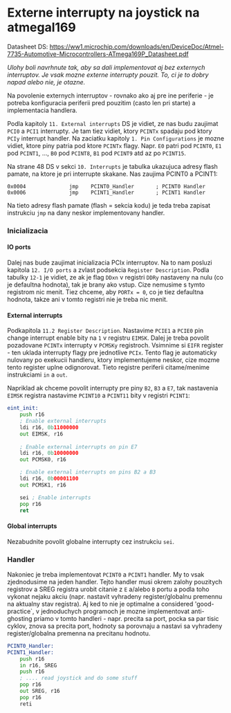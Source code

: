 # Externe interrupty na joystick na atmegal169

Datasheet DS: https://ww1.microchip.com/downloads/en/DeviceDoc/Atmel-7735-Automotive-Microcontrollers-ATmega169P_Datasheet.pdf

*Ulohy boli navrhnute tak, aby sa dali implementovat aj bez externych interruptov. Je vsak mozne externe interrupty pouzit. To, ci je to dobry napad alebo nie, je otazne.*

Na povolenie externych interruptov - rovnako ako aj pre ine periferie - je potreba konfiguracia periferii pred pouzitim (casto len pri starte)
a implementacia handlera.

Podla kapitoly `11. External interrupts` DS je vidiet, ze nas budu zaujimat `PCI0` a `PCI1` interrupty. Je tam tiez vidiet, ktory `PCINTx` spadaju pod ktory `PCIy` interrupt handler. Na zaciatku kapitoly `1. Pin Configurations` je mozne vidiet, ktore piny patria pod ktore `PCINTx` flagy. Napr. `E0` patri pod `PCINT0`, `E1` pod `PCINT1`, ..., `B0` pod `PCINT8`, `B1` pod `PCINT9` atd az po `PCINT15`.

Na strane 48 DS v sekci `10. Interrupts` je tabulka ukazujuca adresy flash pamate, na ktore je pri interrupte skakane. Nas zaujima PCINT0 a PCINT1:
```
0x0004              jmp    PCINT0_Handler       ; PCINT0 Handler
0x0006              jmp    PCINT1_Handler       ; PCINT1 Handler
```

Na tieto adresy flash pamate (flash = sekcia kodu) je teda treba zapisat instrukciu `jmp` na dany neskor implementovany handler.

### Inicializacia

#### IO ports

Dalej nas bude zaujimat inicializacia PCIx interruptov. Na to nam posluzi kapitola `12. I/O ports` a zvlast podsekcia `Register Description`.
Podla tabulky `12-1` je vidiet, ze ak je flag `DDxn` v registri `DDRy` nastaveny na nulu (co je defaultna hodnota), tak je brany ako vstup. Cize nemusime s tymto registrom nic menit. Tiez chceme, aby `PORTx = 0`, co je tiez defaultna hodnota, takze ani v tomto registri nie je treba nic menit.

#### External interrupts

Podkapitola `11.2 Register Description`. Nastavime `PCIE1` a `PCIE0` pin change interrupt enable bity na `1` v registru `EIMSK`. Dalej je treba povolit pozadovane `PCINTx` interrupty v `PCMSKy` registroch. Vsimnime si `EIFR` register - ten uklada interrupty flagy pre jednotlive `PCIx`. Tento flag je automaticky nulovany po exekucii handleru, ktory implementujeme neskor, cize mozme tento register uplne odignorovat. Tieto registre periferii citame/menime instrukciami `in` a `out`.

Napriklad ak chceme povolit interrupty pre piny `B2`, `B3` a `E7`, tak nastavenia `EIMSK` registra nastavime `PCINT10` a `PCINT11` bity v registri `PCINT1`:

```asm
eint_init:
    push r16
    ; Enable external interrupts
    ldi r16, 0b11000000
    out EIMSK, r16
    
    ; Enable external interrupts on pin E7
    ldi r16, 0b10000000
    out PCMSK0, r16 

    ; Enable external interrupts on pins B2 a B3
    ldi r16, 0b00001100
    out PCMSK1, r16

    sei ; Enable interrupts
    pop r16
    ret
```

#### Global interrupts

Nezabudnite povolit globalne interrupty cez instrukciu `sei`.

### Handler

Nakoniec je treba implementovat `PCINT0` a `PCINT1` handler. My to vsak zjednodusime na jeden handler. Tejto handler musi okrem zalohy pouzitych registrov a SREG registra urobit citanie z `E` a/alebo `B` portu a podla toho vykonat nejaku akciu (napr. nastavit vyhradeny register/globalnu premennu na aktualny stav registra). Aj ked to nie je optimalne a considered 'good-practice`, v jednoduchych programoch je mozne implementovat anti-ghosting priamo v tomto handleri - napr. precita sa port, pocka sa par tisic cyklov, znova sa precita port, hodnoty sa porovnaju a nastavi sa vyhradeny register/globalna premenna na precitanu hodnotu.

```asm
PCINT0_Handler:
PCINT1_Handler:
    push r16
    in r16, SREG
    push r16
    ; .... read joystick and do some stuff
    pop r16
    out SREG, r16
    pop r16
    reti
```
